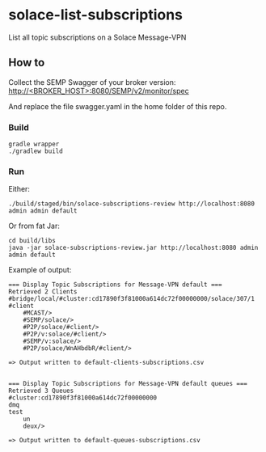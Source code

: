 # solace-list-subscriptions
List all topic subscriptions on a Solace Message-VPN

## How to
Collect the SEMP Swagger of your broker version:
[http://<BROKER_HOST>:8080/SEMP/v2/monitor/spec](http://<BROKER_HOST>:8080/SEMP/v2/monitor/spec)

And replace the file swagger.yaml in the home folder of this repo.
### Build
```
gradle wrapper
./gradlew build
```
### Run
Either:
```
./build/staged/bin/solace-subscriptions-review http://localhost:8080 admin admin default
```
Or from fat Jar:
```
cd build/libs
java -jar solace-subscriptions-review.jar http://localhost:8080 admin admin default
```

Example of output:
```
=== Display Topic Subscriptions for Message-VPN default ===
Retrieved 2 Clients
#bridge/local/#cluster:cd17890f3f81000a614dc72f00000000/solace/307/1
#client
    #MCAST/>
    #SEMP/solace/>
    #P2P/solace/#client/>
    #P2P/v:solace/#client/>
    #SEMP/v:solace/>
    #P2P/solace/WnAHbdbR/#client/>

=> Output written to default-clients-subscriptions.csv


=== Display Topic Subscriptions for Message-VPN default queues ===
Retrieved 3 Queues
#cluster:cd17890f3f81000a614dc72f00000000
dmq
test
    un
    deux/>

=> Output written to default-queues-subscriptions.csv
```
